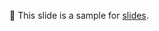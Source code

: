<!-- background: danger -->

💁 This slide is a sample for [slides](https://github.com/abouthiroppy/slides).

